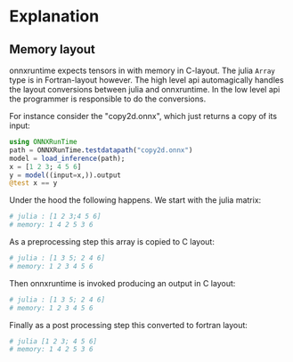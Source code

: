 # Explanation

## Memory layout

onnxruntime expects tensors in with memory in C-layout. The julia `Array` type is in Fortran-layout however.
The high level api automagically handles the layout conversions between julia and onnxruntime.
In the low level api the programmer is responsible to do the conversions.

For instance consider the "copy2d.onnx", which just returns a copy of its input:
```julia
using ONNXRunTime
path = ONNXRunTime.testdatapath("copy2d.onnx")
model = load_inference(path);
x = [1 2 3; 4 5 6]
y = model((input=x,)).output
@test x == y
```
Under the hood the following happens. We start with the julia matrix:
```julia
# julia : [1 2 3;4 5 6]
# memory: 1 4 2 5 3 6
```
As a preprocessing step this array is copied to C layout:
```julia
# julia : [1 3 5; 2 4 6]
# memory: 1 2 3 4 5 6
```
Then onnxruntime is invoked producing an output in C layout:
```julia
# julia : [1 3 5; 2 4 6]
# memory: 1 2 3 4 5 6
```
Finally as a post processing step this converted to fortran layout:
```julia
# julia [1 2 3; 4 5 6]
# memory: 1 4 2 5 3 6
```
